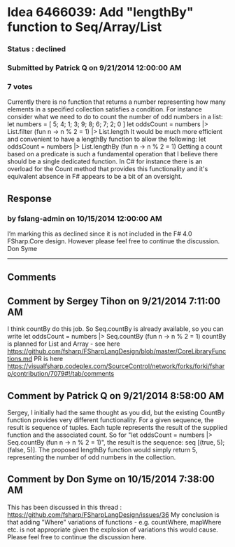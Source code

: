# Idea 6466039: Add "lengthBy" function to Seq/Array/List #

### Status : declined

### Submitted by Patrick Q on 9/21/2014 12:00:00 AM

### 7 votes

Currently there is no function that returns a number representing how many elements in a specified collection satisfies a condition.
For instance consider what we need to do to count the number of odd numbers in a list:
let numbers = [ 5; 4; 1; 3; 9; 8; 6; 7; 2; 0 ]
let oddsCount = numbers |> List.filter (fun n -> n % 2 = 1) |> List.length
It would be much more efficient and convenient to have a lengthBy function to allow the following:
let oddsCount = numbers |> List.lengthBy (fun n -> n % 2 = 1)
Getting a count based on a predicate is such a fundamental operation that I believe there should be a single dedicated function. In C# for instance there is an overload for the Count method that provides this functionality and it's equivalent absence in F# appears to be a bit of an oversight.



## Response 
### by fslang-admin on 10/15/2014 12:00:00 AM

I’m marking this as declined since it is not included in the F# 4.0 FSharp.Core design. However please feel free to continue the discussion.
Don Syme

------------------------
## Comments


## Comment by Sergey Tihon on 9/21/2014 7:11:00 AM
I think countBy do this job. So Seq.countBy is already available, so you can write
let oddsCount = numbers |> Seq.countBy (fun n -> n % 2 = 1)
countBy is planned for List and Array - see here https://github.com/fsharp/FSharpLangDesign/blob/master/CoreLibraryFunctions.md
PR is here https://visualfsharp.codeplex.com/SourceControl/network/forks/forki/fsharp/contribution/7079#!/tab/comments


## Comment by Patrick Q on 9/21/2014 8:58:00 AM
Sergey, I initially had the same thought as you did, but the existing CountBy function provides very different functionality. For a given sequence, the result is sequence of tuples. Each tuple represents the result of the supplied function and the associated count.
So for "let oddsCount = numbers |> Seq.countBy (fun n -> n % 2 = 1)", the result is the sequence: seq [(true, 5); (false, 5)]. The proposed lengthBy function would simply return 5, representing the number of odd numbers in the collection.


## Comment by Don Syme on 10/15/2014 7:38:00 AM
This has been discussed in this thread : https://github.com/fsharp/FSharpLangDesign/issues/36
My conclusion is that adding "Where" variations of functions - e.g. countWhere, mapWhere etc. is not appropriate given the explosion of variations this would cause.
Please feel free to continue the discussion here.

